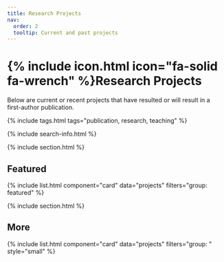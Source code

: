 ```yaml
---
title: Research Projects
nav:
  order: 2
  tooltip: Current and past projects
---
```


# {% include icon.html icon="fa-solid fa-wrench" %}Research Projects

Below are current or recent projects that have resulted or will result in a first-author publication.

{% include tags.html tags="publication, research, teaching" %}

{% include search-info.html %}

{% include section.html %}

## Featured

{% include list.html component="card" data="projects" filters="group: featured" %}

{% include section.html %}

## More

{% include list.html component="card" data="projects" filters="group: " style="small" %}
